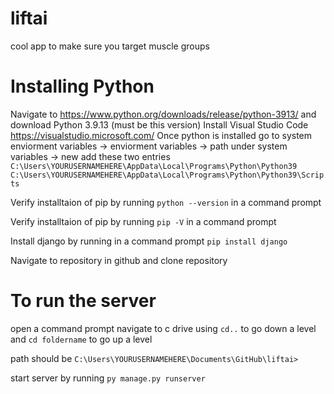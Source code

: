 # liftai
cool app to make sure you target muscle groups

# Installing Python
Navigate to https://www.python.org/downloads/release/python-3913/ and download Python 3.9.13 (must be this version)
Install Visual Studio Code https://visualstudio.microsoft.com/
Once python is installed go to system enviorment variables -> enviorment variables -> path under system variables -> new
add these two entries
```C:\Users\YOURUSERNAMEHERE\AppData\Local\Programs\Python\Python39```
```C:\Users\YOURUSERNAMEHERE\AppData\Local\Programs\Python\Python39\Scripts```

Verify installtaion of pip by running 
```python --version``` in a command prompt

Verify installtaion of pip by running 
```pip -V``` in a command prompt

Install django by running in a command prompt
```pip install django```

Navigate to repository in github and clone repository

# To run the server 

open a command prompt 
navigate to c drive using ```cd..``` to go down a level and ```cd foldername``` to go up a level

path should be ```C:\Users\YOURUSERNAMEHERE\Documents\GitHub\liftai>```

start server by running
```py manage.py runserver```
